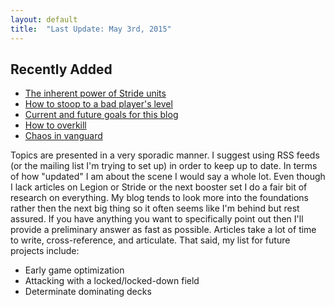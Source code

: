 ```yaml
---
layout: default
title:  "Last Update: May 3rd, 2015"
---
```


## Recently Added

- [The inherent power of Stride units](/cfvg/stride)
- [How to stoop to a bad player's level](/cfvg/donkeyspace)
- [Current and future goals for this blog](/cfvg/true)
- [How to overkill](/cfvg/melodramatic)
- [Chaos in vanguard](/cfvg/entropy)

Topics are presented in a very sporadic manner. I suggest using RSS feeds (or the mailing list I'm trying to set up) in order to keep up to date. In terms of how "updated" I am about the scene I would say a whole lot. Even though I lack articles on Legion or Stride or the next booster set I do a fair bit of research on everything. My blog tends to look more into the foundations rather then the next big thing so it often seems like I'm behind but rest assured. If you have anything you want to specifically point out then I'll provide a preliminary answer as fast as possible. Articles take a lot of time to write, cross-reference, and articulate. That said, my list for future projects include:

- Early game optimization
- Attacking with a locked/locked-down field
- Determinate dominating decks